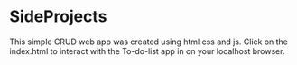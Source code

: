 # SideProjects
This simple CRUD web app was created using html css and js. Click on the index.html to interact with the To-do-list app in on your localhost browser. 
